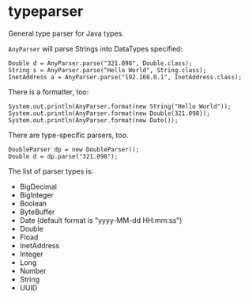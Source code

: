 # typeparser
General type parser for Java types.

`AnyParser` will parse Strings into DataTypes specified:

``` 
Double d = AnyParser.parse("321.098", Double.class);
String s = AnyParser.parse("Hello World", String.class);
InetAddress a = AnyParser.parse("192.168.0.1", InetAddress.class);
```

There is a formatter, too:
```
System.out.println(AnyParser.format(new String("Hello World"));
System.out.println(AnyParser.format(new Double(321.098));
System.out.println(AnyParser.format(new Date());
```

There are type-specific parsers, too.
``` 
DoubleParser dp = new DoubleParser();
Double d = dp.parse("321.098");
```

The list of parser types is:
* BigDecimal
* BigInteger
* Boolean
* ByteBuffer
* Date (default format is "yyyy-MM-dd HH:mm:ss")
* Double
* Fload
* InetAddress
* Integer
* Long
* Number
* String
* UUID

